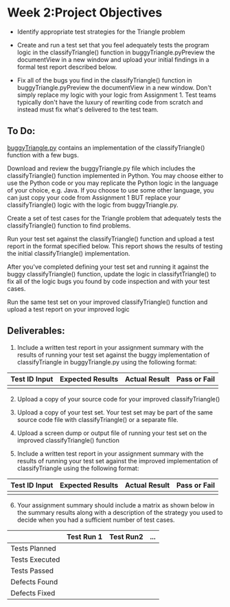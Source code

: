 # Week 2:Project Objectives

* Identify appropriate test strategies for the Triangle problem

* Create and run a test set that you feel adequately tests the program logic in the classifyTriangle() function in buggyTriangle.pyPreview the documentView in a new window and upload your initial findings in a formal test report described below.

* Fix all of the bugs you find in the classifyTriangle() function in buggyTriangle.pyPreview the documentView in a new window. Don't simply replace my logic with your logic from Assignment 1.  Test teams typically don't have the luxury of rewriting code from scratch and instead must fix what's delivered to the test team.   

## To Do:

[buggyTriangle.py](buggyTriangle.py) contains an implementation of the classifyTriangle() function with a few bugs.  

Download and review the buggyTriangle.py file which includes the classifyTriangle() function implemented in Python.  You may choose either to use the Python code or you may replicate the Python logic in the language of your choice, e.g. Java.   If you choose to use some other language, you can just copy your code from Assignment 1 BUT replace your classifyTriangle() logic with the logic from buggyTriangle.py.

Create a set of test cases for the Triangle problem that adequately tests the classifyTriangle() function to find problems.

Run your test set against the classifyTriangle() function and upload a test report in the format specified below.  This report shows the results of testing the initial classifyTriangle() implementation.

After you've completed defining your test set and running it against the buggy classifyTriangle() function, update the logic in classifytTriangle() to fix all of the logic bugs you found by code inspection and with your test cases.

Run the same test set on your improved classifyTriangle() function and upload a test report on your improved logic 

## Deliverables:

1. Include a written test report in your assignment summary with the results of running your test set against the buggy implementation of classifyTriangle in buggyTriangle.py using  the following format:  

Test ID Input | Expected Results | Actual Result | Pass or Fail
---|---|---|---
   |   |   | 

2. Upload a copy of your source code for your improved classifyTriangle()

3. Upload a copy of your test set.  Your test set may be part of the same source code file with classifyTriangle() or a separate file.

4. Upload a screen dump or output file of running your test set on the improved classifyTriangle() function

5. Include a written test report in your assignment summary with the results of running your test set against the improved implementation of classifyTriangle using  the following format:  

Test ID Input | Expected Results | Actual Result | Pass or Fail
---|---|---|---
   |   |   | 
                 
6.  Your assignment summary should include a matrix as shown below in the summary results along with a description of the strategy you used to decide when you had a sufficient number of test cases.   

|   | Test Run 1 | Test Run2 | ... |
|---|---|---|---|
|Tests Planned | | | |
|Tests Executed | | | |
|Tests Passed  | | | |
|Defects Found  | | | |
|Defects Fixed  | | | |
